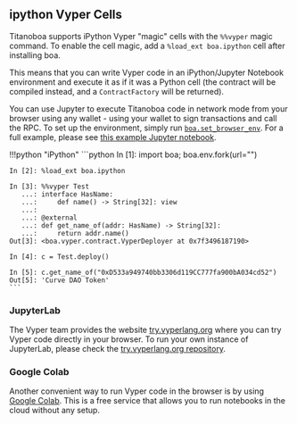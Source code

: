 ## ipython Vyper Cells

Titanoboa supports iPython Vyper "magic" cells with the `%%vyper` magic command.
To enable the cell magic, add a `%load_ext boa.ipython` cell after installing boa.

This means that you can write Vyper code in an iPython/Jupyter Notebook environment and execute it as if it was a Python cell (the contract will be compiled instead, and a `ContractFactory` will be returned).

You can use Jupyter to execute Titanoboa code in network mode from your browser using any wallet - using your wallet to sign transactions and call the RPC.
To set up the environment, simply run [`boa.set_browser_env`](../../api/env/singleton.md#set_browser_env).
For a full example, please see [this example Jupyter notebook](https://colab.research.google.com/drive/1d79XDUBXNhxNX67KSlNnWADyB0_ef7tN).

!!!python "iPython"
    ```python
    In [1]: import boa; boa.env.fork(url="<rpc server address>")

    In [2]: %load_ext boa.ipython

    In [3]: %%vyper Test
       ...: interface HasName:
       ...:     def name() -> String[32]: view
       ...:
       ...: @external
       ...: def get_name_of(addr: HasName) -> String[32]:
       ...:     return addr.name()
    Out[3]: <boa.vyper.contract.VyperDeployer at 0x7f3496187190>

    In [4]: c = Test.deploy()

    In [5]: c.get_name_of("0xD533a949740bb3306d119CC777fa900bA034cd52")
    Out[5]: 'Curve DAO Token'
    ```

### JupyterLab
The Vyper team provides the website [try.vyperlang.org](https://try.vyperlang.org) where you can try Vyper code directly in your browser.
To run your own instance of JupyterLab, please check the [try.vyperlang.org repository](https://github.com/vyperlang/try.vyperlang.org/blob/93751db5b/README.md#running-locally).

### Google Colab
Another convenient way to run Vyper code in the browser is by using [Google Colab](https://colab.research.google.com/).
This is a free service that allows you to run notebooks in the cloud without any setup.
